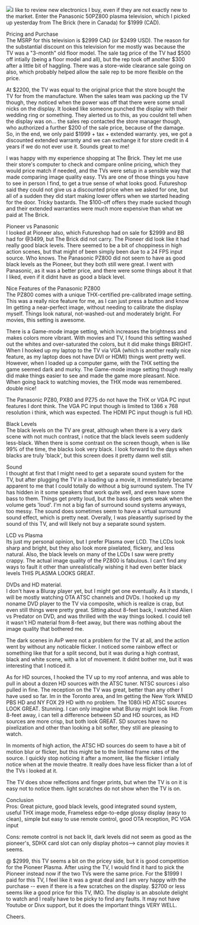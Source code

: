 [![](40690.jpg)](40690.jpg)I like to review new electronics I buy, even if they are not exactly new to the market. Enter the Panasonic 50PZ800 plasma television, which I picked up yesterday from The Brick (here in Canada) for $1999 (CAD).  
  
Pricing and Purchase  
The MSRP for this television is $2999 CAD (or $2499 USD). The reason for the substantial discount on this television for me mostly was because the TV was a "3-month" old floor model. The sale tag price of the TV had $500 off intially (being a floor model and all), but the rep took off another $300 after a little bit of haggling. There was a store-wide clearance sale going on also, which probably helped allow the sale rep to be more flexible on the price.  
  
At $2200, the TV was equal to the original price that the store bought the TV for from the manufacture. When the sales team was packing up the TV though, they noticed when the power was off that there were some small nicks on the display. It looked like someone punched the display with their wedding ring or something. They alerted us to this, as you couldnt tell when the display was on... the sales rep contacted the store manager though, who authorized a further $200 of the sale price, because of the damage. So, in the end, we only paid $1999 + tax + extended warranty. yes, we got a discounted extended warranty and we can exchange it for store credit in 4 years if we do not ever use it. Sounds great to me!  
  
I was happy with my experience shopping at The Brick. They let me use their store's computer to check and compare online pricing, which they would price match if needed, and the TVs were setup in a sensible way that made comparing image quality easy. TVs are one of those things you have to see in person I find, to get a true sense of what looks good. Futureshop said they could not give us a discounted price when we asked for one, but all of a sudden they did start making lower offers when we started heading for the door. Tricky bastards. The $100-off offers they made sucked though and their extended warranties were much more expensive than what we paid at The Brick.  
  
Pioneer vs Panasonic  
I looked at Pioneer also, which Futureshop had on sale for $2999 and BB had for @3499, but The Brick did not carry. The Pioneer did look like it had really good black levels. There seemed to be a bit of choppiness in high action scenes, but that might of been simply been due to a 24 FPS input source. Who knows. The Panasonic PZ800 did not seem to have as good black levels as the Pioneer, but they both still were great. I went with Panasonic, as it was a better price, and there were some things about it that I liked, even if it didnt have as good a black level.  
  
Nice Features of the Panasonic PZ800  
The PZ800 comes with a unique THX-certified pre-calibrated image setting. This was a really nice feature for me, as I can just press a button and know Im getting a near-perfect image, without needing to calibrate the display myself. Things look natural, not-washed-out and moderately bright. For movies, this setting is awesome.  
  
There is a Game-mode image setting, which increases the brightness and makes colors more vibrant. With movies and TV, I found this setting washed out the whites and over-saturated the colors, but it did make things BRIGHT. When I hooked up my laptop to the TV via VGA (which is another really nice feature, as my laptop does not have DVI or HDMI) things went pretty well. However, when I loaded up a computer game, with the THX setting the game seemed dark and murky. The Game-mode image setting though really did make things easier to see and made the game more pleasant. Nice. When going back to watching movies, the THX mode was remembered. double nice!  
  
The Panasonic PZ80, PX80 and PZ75 do not have the THX or VGA PC input features I dont think. The VGA PC input though is limited to 1366 x 768 resolution i think, which was expected. The HDMI PC input though is full HD.  
  
Black Levels  
The black levels on the TV are great, although when there is a very dark scene with not much contrast, i notice that the black levels seem suddenly less-black. When there is some contrast on the screen though, when is like 99% of the time, the blacks look very black. I look forward to the days when blacks are truly 'black', but this screen does it pretty damn well still.  
  
Sound  
I thought at first that I might need to get a separate sound system for the TV, but after plugging the TV in a loading up a movie, it immediately became apparent to me that I could totally do without a big surround system. The TV has hidden in it some speakers that work quite well, and even have some bass to them. Things get pretty loud, but the bass does gets weak when the volume gets 'loud'. I'm not a big fan of surround sound systems anyways, too messy. The sound does sometimes seem to have a virtual surround sound effect, which is pretty neat. Overally, I was pleasantly suprised by the sound of this TV, and will likely not buy a separate sound system.  
  
LCD vs Plasma  
Its just my personal opinion, but I prefer Plasma over LCD. The LCDs look sharp and bright, but they also look more pixelated, flickery, and less natural. Also, the black levels on many of the LCDs I saw were pretty crappy. The actual image quality of the PZ800 is fabulous. I can't find any ways to fault it other than unrealistically wishing it had even better black levels THIS PLASMA LOOKS GREAT.  
  
DVDs and HD material.  
I don't have a Bluray player yet, but I might get one eventually. As it stands, I will be mostly watching OTA ATSC channels and DVDs. I hooked up my noname DVD player to the TV via composite, which is realize is crap, but even still things were pretty great. Sitting about 8-feet back, I watched Alien vs Predator on DVD, and was thrilled with the way things looked. I could tell it wasn't HD material from 8-feet away, but there was nothing about the image quality that bothered me.  
  
The dark scenes in AvP were not a problem for the TV at all, and the action went by without any noticable flicker. I noticed some rainbow effect or something like that for a split second, but it was during a high contrast, black and white scene, with a lot of movement. It didnt bother me, but it was interesting that I noticed it.  
  
As for HD sources, I hooked the TV up to my roof antenna, and was able to pull in about a dozen HD sources with the ATSC tuner. NTSC sources i also pulled in fine. The reception on the TV was great, better than any other I have used so far. Im in the Toronto area, and Im getting the New York WNED PBS HD and NY FOX 29 HD with no problem. The 1080i HD ATSC sources LOOK GREAT. Stunning. I can only imagine what Bluray might look like. From 8-feet away, i can tell a difference between SD and HD sources, as HD sources are more crisp, but both look GREAT. SD sources have no pixelization and other than looking a bit softer, they still are pleasing to watch.  
  
In moments of high action, the ATSC HD sources do seem to have a bit of motion blur or flicker, but this might be to the limited frame rates of the source. I quickly stop noticing it after a moment, like the flicker I intially notice when at the movie theatre. It really does have less flicker than a lot of the TVs i looked at it.  
  
The TV does show relfections and finger prints, but when the TV is on it is easy not to notice them. light scratches do not show when the TV is on.  
  
Conclusion  
Pros: Great picture, good black levels, good integrated sound system, useful THX image mode, Frameless edge-to-edge glossy display (easy to clean), simple but easy to use remote control, good OTA reception, PC VGA input  
  
Cons: remote control is not back lit, dark levels did not seem as good as the pioneer's, SDHX card slot can only display photos--> cannot play movies it seems.  
  
@ $2999, this TV seems a bit on the pricey side, but it is good competition for the Pioneer Plasma. After using the TV, I would find it hard to pick the Pioneer instead now if the two TVs were the same price. For the $1999 I paid for this TV, I feel like it was a great deal and I am very happy with the purchase -- even if there is a few scratches on the display. $2700 or less seems like a good price for this TV, IMO. The display is an absolute delight to watch and I really have to be picky to find any faults. It may not have Youtube or Divx support, but it does the important things VERY WELL.  
  
Cheers.